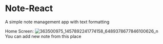 # Note-React

A simple note management app with text formatting

Home Screen: 
![363500975_1457892241774158_6489378677846100626_n](https://github.com/Jakukow/Note-React/assets/130146176/c14b883c-9f8a-48e4-9ef0-eda46234e0e8)
You can add new note from this place
